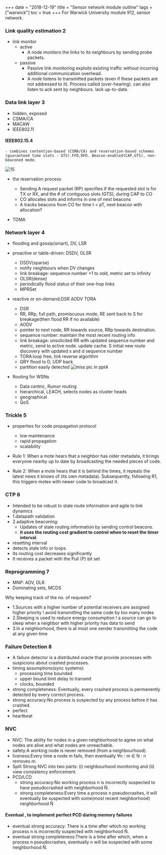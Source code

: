 +++ 
date = "2018-12-19"
title = "Sensor network module outline"
tags = ["warwick"]
toc = true
+++
For Warwick University module 912, sensor network.
### Link quality estimation 2

- link monitor
  - active
    - A node monitors the links to its neighbours by sending probe packets.
  - passive
    - Passive link monitoring exploits existing traffic without incurring additional communication overhead.
    - A node listens to transmitted packets (even if these packets are not addressed to it). Process called (over-hearing). can also listen to ack sent by neighbours. lack up-to-date.


### Data link layer 3
- hidden, exposed
- CSMA/CA
- MACAW
- IEEE802.11
#### IEEE802.15.4
    - combines contention-based (CSMA/CA) and reservation-based schemes (guaranteed time slots - GTS).FFD,RFD. Beacon-enabled(CAP,GTS), non-beaconed mode.
![15](https://i.loli.net/2019/05/09/5cd33f9a6d483.png)
- the reservation process
  - Sending A request packet (RP) specifies if the requested slot is for TX or RX, and the # of contiguous slots (GTS), during CAP to CO
  - CO allocates slots and informs in one of next beacons
  - A tracks beacons from CO for time t < pT, next beacon with allocation?


- TDMA

### Network layer 4
- flooding and gossip(smart), DV, LSR
- proactive or table-driven: DSDV, OLSR
  - DSDV(sparse)
   - notify neighbours when DV changes
   - link breakage: sequence number +1 to odd, metric set to infinity
  - OLSR(dense)
   - periodically flood status of their one-hop links
   - MPRSet
- reactive or on-demand:DSR AODV TORA
  - DSR
   - RR, RRp, full path, promiscuous mode, RE sent back to S for breakage(then flood RR if no available)
  - AODV
   - pointer to next node, RR towards source, RRp towards destination.
   - sequence number: maintain the most recent routing info
   - link breakage: unsolicited RR with updated sequence number and metric, send to active node. update cache. S initial new route discovery with updated s and d sequence number
  - TORA:loop free, link reverse algorithm
   - QRY flood to D, UDP back
   - partition easily detected
![miss pic in ppt4](https://i.loli.net/2019/05/06/5ccf11a20ca11.png)

- Routing for WSNs
  - Data centric, Rumor routing
  - hierarchical, LEACH, selects nodes as cluster heads
  - geographical
  - QoS

### Trickle 5
- properties for code propagation protocol
  - low maintenance
  - rapid propagation
  - scalability

- Rule 1: When a mote hears that a neighbor has older metadata, it brings everyone nearby up to date by broadcasting the needed pieces of code.
- Rule 2: When a mote hears that it is behind the times, it repeats the latest news it knows of (its own metadata). Subsequently, following R1, this triggers motes with newer code to broadcast it.

### CTP 6
- Intended to be robust to stale route information and agile to link dynamics
- 1.datapath validation
- 2.adaptive beaconing:
  - Updates of stale routing information by sending control beacons.
  - **it uses the routing cost gradient to control when to reset the timer interval**.
- resetting interval
 - detects stale info or loops.
 - Its routing cost decreases significantly
 - It receives a packet with the Pull (P) bit set

### Reprogramming 7
- MNP: ADV, DLR
- Dominating sets, MCDS

Why keeping track of the no. of requests?
- 1.Sources with a higher number of potential receivers are assigned higher priority ! avoid transmitting the same code by too many nodes
- 2.Sleeping is used to reduce energy consumption ! a source can go to sleep when a neighbor with higher priority has data to send
- 3.In a neighborhood, there is at most one sender transmitting the code at any given time

### Failure Detection 8
- A failure detector is a distributed oracle that provide processes with suspicions about crashed processes.
- timing assumptions(sync systems)
  - processing time bounded
  - upper bound limit delay to transmit
  - clocks, bounded
- strong completeness: Eventually, every crashed process is permanently detected by every correct process.
- strong accuracy:No process is suspected by any process before it has crashed.
- perfect
- heartbeat

### NVC
- NVC: The ability for nodes in a given neighborhood to agree on what nodes are alive and what nodes are unreachable.
- safety:A working node is never removed (from a neighbourhood).
- liveness:Every time a node m fails, then eventually ∀n : m ∈ N : n removes m.
- Split Strong NVC into two parts: (i) neighbourhood monitoring and (ii) view consistency enforcement.
- PCD/LCD
  - strong accuracy:No working process n is incorrectly suspected to have pseudocrashed with neighborhood N̂.
  - strong completeness:Every time a process n pseudocrashes, it will eventually be suspected with some(most recent neighborhood) neighborhood N̂

#### Eventual , to implement perfect PCD during memory failures
- eventual strong accuracy: There is a time after which no working process n is incorrectly suspected with neighborhood N̂.
- eventual strong completeness:There is a time after which, when a process n pseudocrashes, eventually n will be suspected with some neighborhood N̂.

